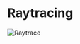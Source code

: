 # Raytracing
![Raytrace](https://drive.google.com/open?id=1lycXEd9N_F9Tr56xLYDD917ivCqpVF8c "example")
